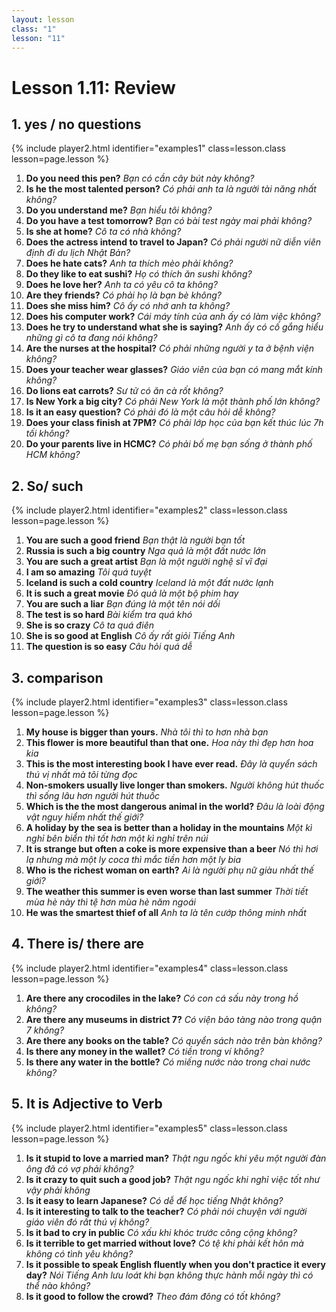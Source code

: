 ```yaml
---
layout: lesson
class: "1"
lesson: "11"
---
```



# Lesson 1.11: Review 


## 1. yes / no questions
{% include player2.html identifier="examples1" class=lesson.class lesson=page.lesson %}

1.  **Do you need this pen?** *Bạn có cần cây bút này không?*
2.  **Is he the most talented person?** *Có phải anh ta là người tài năng nhất không?*
3.  **Do you understand me?** *Bạn hiểu tôi không?*
4.  **Do you have a test tomorrow?** *Bạn có bài test ngày mai phải không?*
5.  **Is she at home?** *Cô ta có nhà không?*
6.  **Does the actress intend to travel to Japan?** *Có phải người nữ diễn viên định đi du lịch Nhật Bản?*
7.  **Does he hate cats?** *Anh ta thích mèo phải không?*
8.  **Do they like to eat sushi?** *Họ có thích ăn sushi không?*
9.  **Does he love her?** *Anh ta có yêu cô ta không?*
10. **Are they friends?** *Có phải họ là bạn bè không?*
11. **Does she miss him?** *Cô ấy có nhớ anh ta không?*
12. **Does his computer work?** *Cái máy tính của anh ấy có làm việc không?*
13. **Does he try to understand what she is saying?** *Anh ấy có cố gắng hiểu những gì cô ta đang nói không?*
14. **Are the nurses at the hospital?** *Có phải những người y ta ở bệnh viện không?*
15. **Does your teacher wear glasses?** *Giáo viên của bạn có mang mắt kính không?*
16. **Do lions eat carrots?** *Sư tử có ăn cà rốt không?*
17. **Is New York a big city?** *Có phải New York là một thành phố lớn không?*
18. **Is it an easy question?** *Có phải đó là một câu hỏi dễ không?*
19. **Does your class finish at 7PM?** *Có phải lớp học của bạn kết thúc lúc 7h tối không?*
20. **Do your parents live in HCMC?** *Có phải bố mẹ bạn sống ở thành phố HCM không?*


## 2. So/ such
{% include player2.html identifier="examples2" class=lesson.class lesson=page.lesson %}

1. **You are such a good friend** *Bạn thật là người bạn tốt*
2. **Russia is such a big country** *Nga quả là một đất nước lớn*
3. **You are such a great artist** *Bạn là một người nghệ sĩ vĩ đại*
4. **I am so amazing** *Tôi quá tuyệt*
5. **Iceland is such a cold country** *Iceland là một đất nước lạnh*
6. **It is such a great movie** *Đó quả là một bộ phim hay*
7. **You are such a liar** *Bạn đúng là một tên nói dối*
8. **The test is so hard** *Bài kiểm tra quá khó*
9. **She is so crazy** *Cô ta quá điên*
10. **She is so good at English** *Cô ấy rất giỏi Tiếng Anh*
11. **The question is so easy** *Câu hỏi quá dễ*


## 3. comparison
{% include player2.html identifier="examples3" class=lesson.class lesson=page.lesson %}

1.  **My house is bigger than yours.** *Nhà tôi thì to hơn nhà bạn*
2.  **This flower is more beautiful than that one.** *Hoa này thì đẹp hơn hoa kia*
3.  **This is the most interesting book I have ever read.** *Đây là quyển sách thú vị nhất mà tôi từng đọc*
4.  **Non-smokers usually live longer than smokers.** *Người không hút thuốc thì sống lâu hơn người hút thuốc*
5.  **Which is the the most dangerous animal in the world?** *Đâu là loài động vật nguy hiểm nhất thế giới?*
6.  **A holiday by the sea is better than a holiday in the mountains** *Một kì nghỉ bên biển thì tốt hơn một kì nghỉ trên núi*
7.  **It is strange but often a coke is more expensive than a beer** *Nó thì hơi lạ nhưng mà một ly coca thì mắc tiền hơn một ly bia*
8.  **Who is the richest woman on earth?** *Ai là người phụ nữ giàu nhất thế giới?*
9.  **The weather this summer is even worse than last summer** *Thời tiết mùa hè này thì tệ hơn mùa hè năm ngoái*
10.  **He was the smartest thief of all** *Anh ta là tên cướp thông minh nhất*


## 4. There is/ there are
{% include player2.html identifier="examples4" class=lesson.class lesson=page.lesson %}

1. **Are there any crocodiles in the lake?** *Có con cá sấu này trong hồ không?*
2. **Are there any museums in district 7?** *Có viện bảo tàng nào trong quận 7 không?*
3. **Are there any books on the table?** *Có quyển sách nào trên bàn không?*
4. **Is there any money in the wallet?** *Có tiền trong ví không?*
5. **Is there any water in the bottle?** *Có miếng nước nào trong chai nước không?*



## 5. It is Adjective to Verb
{% include player2.html identifier="examples5" class=lesson.class lesson=page.lesson %}

1. **Is it stupid to love a married man?** *Thật ngu ngốc khi yêu một người đàn ông đã có vợ phải không?*
2. **Is it crazy to quit such a good job?** *Thật ngu ngốc khi nghỉ việc tốt như vậy phải không*
3. **Is it easy to learn Japanese?** *Có dễ để học tiếng Nhật không?*
4. **Is it interesting to talk to the teacher?** *Có phải nói chuyện với người giáo viên đó rất thú vị không?*
5. **Is it bad to cry in public** *Có xấu khi khóc trước công cộng không?*
6. **Is it terrible to get married without love?**
*Có tệ khi phải kết hôn mà không có tình yêu không?*
7. **Is it possible to speak English fluently when you don't practice it every day?**
*Nói Tiếng Anh lưu loát khi bạn không thực hành mỗi ngày thì có thể nào không?*
8. **Is it good to follow the crowd?** *Theo đám đông có tốt không?*
 